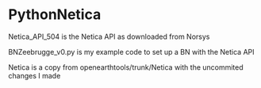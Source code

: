 # PythonNetica


Netica_API_504 is the Netica API as downloaded from Norsys

BNZeebrugge_v0.py is my example code to set up a BN with the Netica API

Netica is a copy from openearthtools/trunk/Netica with the uncommited changes I made